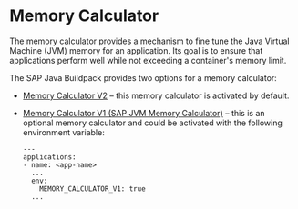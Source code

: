 <!-- loio505a71ae53e84c7a972bb6c34b4316fb -->

# Memory Calculator

The memory calculator provides a mechanism to fine tune the Java Virtual Machine \(JVM\) memory for an application. Its goal is to ensure that applications perform well while not exceeding a container's memory limit.

The SAP Java Buildpack provides two options for a memory calculator:

-   [Memory Calculator V2](memory-calculator-v2-8eef959.md) – this memory calculator is activated by default.

-   [Memory Calculator V1 \(SAP JVM Memory Calculator\)](memory-calculator-v1-sap-jvm-memory-calculator-c1059e0.md) – this is an optional memory calculator and could be activated with the following environment variable:

    ```
    ---
    applications:
    - name: <app-name>
      ...
      env:
        MEMORY_CALCULATOR_V1: true
      ...
    ```


